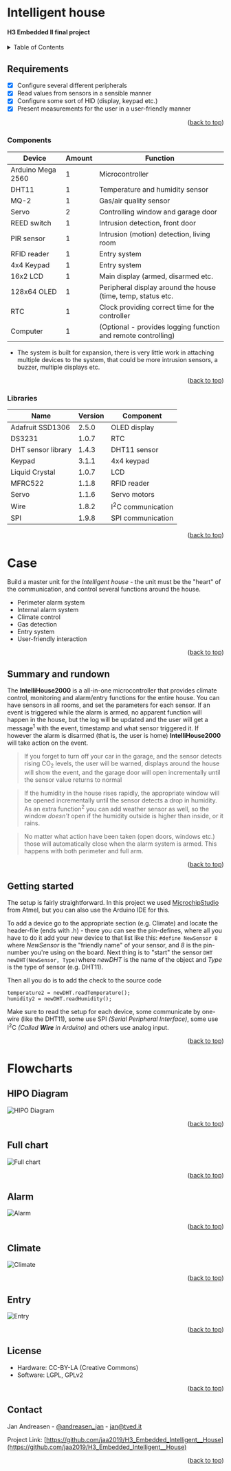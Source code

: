 # Intelligent house
#### H3 Embedded II final project
<!-- TABLE OF CONTENTS -->
<details>
  <summary>Table of Contents</summary>
  <ol>
    <li>
      <a href="#requirements">Requirements</a>
      <ul>
        <li><a href="#components">Components</a></li>
	    <li><a href="#libraries">Libraries</a></li>
      </ul>
    </li>
    <li>
      <a href="#case">Case</a>
      <ul>
        <li><a href="#summary-and-rundown">Summary/rundown</a></li>
        <li><a href="#getting-started">Getting started</a></li>
      </ul>
    </li>
    <li><a href="#flowcharts">Flowcharts</a></li>
       <ul>
        <li><a href="#hipo-diagram">HIPO Diagram</a></li>
        <li><a href="#full-chart">Full chart</a></li>
        <li><a href="#alarm">Alarm</a></li>
        <li><a href="#climate">Climate</a></li>
        <li><a href="#entry">Entry</a></li>
      </ul>
    <li><a href="#roadmap">Roadmap</a></li>
    <li><a href="#license">License</a></li>
    <li><a href="#contact">Contact</a></li>
  </ol>
</details>

## Requirements
- [x] Configure several different peripherals
- [x] Read values from sensors in a sensible manner
- [x] Configure some sort of HID (display, keypad etc.)
- [x] Present measurements for the user in a user-friendly manner
<p align="right">(<a href="#top">back to top</a>)</p>

### Components
| Device | Amount | Function |
|-|-|-|
| Arduino Mega 2560 | 1 | Microcontroller |
| DHT11 | 1 | Temperature and humidity sensor |
| MQ-2 | 1 | Gas/air quality sensor |
| Servo | 2 | Controlling window and garage door |
| REED switch | 1 | Intrusion detection, front door |
| PIR sensor | 1 | Intrusion (motion) detection, living room |
| RFID reader | 1 | Entry system |
| 4x4 Keypad | 1 | Entry system |
| 16x2 LCD | 1 | Main display (armed, disarmed etc. |
| 128x64 OLED | 1 | Peripheral display around the house (time, temp, status etc.|
| RTC | 1 | Clock providing correct time for the controller |
| Computer | 1 | (Optional - provides logging function and remote controlling)
* The system is built for expansion, there is very little work in attaching multiple devices to the system, that could be more intrusion sensors, a buzzer, multiple displays etc.
<p align="right">(<a href="#top">back to top</a>)</p>

### Libraries
| Name | Version | Component |
|-|-|-|
| Adafruit SSD1306 | 2.5.0 | OLED display
| DS3231 |1.0.7 | RTC
| DHT sensor library | 1.4.3 | DHT11 sensor
| Keypad |3.1.1 | 4x4 keypad
| Liquid Crystal | 1.0.7 | LCD
| MFRC522 | 1.1.8 | RFID reader
| Servo |1.1.6 | Servo motors
| Wire | 1.8.2 | I<sup>2</sup>C communication
| SPI | 1.9.8 | SPI communication       
<p align="right">(<a href="#top">back to top</a>)</p>

# Case
Build a master unit for the *Intelligent house* - the unit must be the "heart" of the communication, and control several functions around the house. 
* Perimeter alarm system
* Internal alarm system
* Climate control
* Gas detection
* Entry system
* User-friendly interaction
<p align="right">(<a href="#top">back to top</a>)</p>

##  Summary and rundown
The **IntelliHouse2000** is a all-in-one microcontroller that provides climate control, monitoring and alarm/entry functions for the entire house. You can have sensors in all rooms, and set the parameters for each sensor. 
If an event is triggered while the alarm is armed, no apparent function will happen in the house, but the log will be updated and the user will get a message<sup>1</sup> with the event, timestamp and what sensor triggered it. If however the alarm is disarmed (that is, the user is home) **IntelliHouse2000** will take action on the event.
> If you forget to turn off your car in the garage, and the sensor detects rising CO<sub>2</sub> levels, the user will be warned, displays around the house will show the event, and the garage door will open incrementally until the sensor value returns to normal

> If the humidity in the house rises rapidly, the appropriate window will be opened incrementally until the sensor detects a drop in humidity. As an extra function<sup>2</sup> you can add weather sensor as well, so the window *doesn't* open if the humidity outside is higher than inside, or it rains.

> No matter what action have been taken (open doors, windows etc.) those will automatically close when the alarm system is armed. This happens with both perimeter and full arm.
<p align="right">(<a href="#top">back to top</a>)</p>

## Getting started

The setup is fairly straightforward. In this project we used <a href="">MicrochipStudio</a> from Atmel, but you can also use the Arduino IDE for this. 

To add a device go to the appropriate section (e.g. Climate) and locate the header-file (ends with .h) - there you can see the pin-defines, where all you have to do it add your new device to that list like this: `#define NewSensor 8` where *NewSensor* is the "friendly name" of your sensor, and *8* is the pin-number you're using on the board.
Next thing is to "start" the sensor `DHT newDHT(NewSensor, Type)`where *newDHT* is the name of the object and *Type* is the type of sensor (e.g. DHT11).

Then all you do is to add the check to the source code
```
temperature2 = newDHT.readTemperature();
humidity2 = newDHT.readHumidity();
```

Make sure to read the setup for each device, some communicate by one-wire (like the DHT11), some use SPI *(Serial Peripheral Interface)*, some use I<sup>2</sup>C *(Called **Wire** in Arduino)* and others use analog input.

<p align="right">(<a href="#top">back to top</a>)</p>

# Flowcharts

## HIPO Diagram
![HIPO Diagram](https://github.com/jaa2019/H3_Embedded_Intelligent__House/blob/master/HIPO.png?raw=true)
<p align="right">(<a href="#top">back to top</a>)</p>

## Full chart
![Full chart](https://github.com/jaa2019/H3_Embedded_Intelligent__House/blob/master/full_diagram.png?raw=true)
<p align="right">(<a href="#top">back to top</a>)</p>

## Alarm
![Alarm](https://github.com/jaa2019/H3_Embedded_Intelligent__House/blob/master/Alarm.png?raw=true)
<p align="right">(<a href="#top">back to top</a>)</p>

## Climate
![Climate](https://github.com/jaa2019/H3_Embedded_Intelligent__House/blob/master/Climate.png?raw=true)
<p align="right">(<a href="#top">back to top</a>)</p>

## Entry
![Entry](https://github.com/jaa2019/H3_Embedded_Intelligent__House/blob/master/Entry.png?raw=true)
<p align="right">(<a href="#top">back to top</a>)</p>

## License
* Hardware: CC-BY-LA (Creative Commons)
* Software: LGPL, GPLv2

<p align="right">(<a href="#top">back to top</a>)</p>


## Contact

Jan Andreasen - [@andreasen_jan](https://twitter.com/andreasen_jan) - jan@tved.it

Project Link: [https://github.com/jaa2019/H3_Embedded_Intelligent__House](https://github.com/jaa2019/H3_Embedded_Intelligent__House)

<p align="right">(<a href="#top">back to top</a>)</p>

